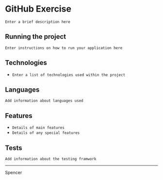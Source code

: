 # GitHub Exercise

`Enter a brief description here`

## Running the project

`Enter instructions on how to run your application here`

## Technologies

* `Enter a list of technologies used within the project`

## Languages

`Add information about languages used`

## Features

* `Details of main features`
* `Details of any special features`

## Tests

`Add information about the testing framwork`

---

Spencer